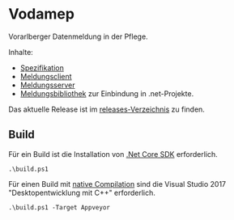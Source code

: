 # Vodamep

Vorarlberger Datenmeldung in der Pflege.

Inhalte:
- [Spezifikation](./specifications/Readme.md)
- [Meldungsclient](./src/Vodamep.Client/Readme.md)
- [Meldungsserver](./src/Vodamep.Api/Readme.md)
- [Meldungsbibliothek](./src/Vodamep/Readme.md) zur Einbindung in .net-Projekte.


Das aktuelle Release ist im [releases-Verzeichnis](.//releases) zu finden.


## Build

Für ein Build ist die Installation von [.Net Core SDK](https://www.microsoft.com/net/download/windows) erforderlich.
```
.\build.ps1
```

Für einen Build mit [native Compilation](https://github.com/dotnet/corert/blob/master/Documentation/intro-to-corert.md) sind die Visual Studio 2017 "Desktopentwicklung mit C++" erforderlich.
```
.\build.ps1 -Target Appveyor
```